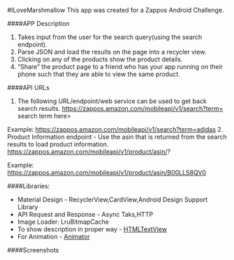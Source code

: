 
#ILoveMarshmallow
This app was created for a Zappos Android Challenge.

####APP Description
1.  Takes input from the user for the search query(using the search endpoint).
2.  Parse JSON and load the results on the page into a recycler view.
3.  Clicking on any of the products show the product details.
4.  “Share” the product page to a friend who has your app running on their phone such that they are able to view the same product.

####API URLs
1. The following URL/endpoint/web service can be used to get back search results.
   https://zappos.amazon.com/mobileapi/v1/search?term= search term here>  

  Example: https://zappos.amazon.com/mobileapi/v1/search?term=adidas
2. Product Information endpoint - Use the asin that is returned from the search results to load product information.
   https://zappos.amazon.com/mobileapi/v1/product/asin/?

  Example: https://zappos.amazon.com/mobileapi/v1/product/asin/B00LLS8QV0
  
####Libraries:
- Material Design - RecyclerView,CardView,Android Design Support Library
- API Request and Response - Async Taks,HTTP
- Image Loader: LruBitmapCache
- To show description in proper way - [HTMLTextView](https://github.com/SufficientlySecure/html-textview)
- For Animation - [Animator](https://github.com/wasabeef/recyclerview-animators)


####Screenshots
